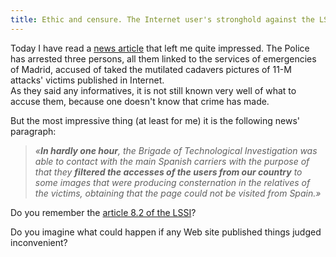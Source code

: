 ```yaml
---
title: Ethic and censure. The Internet user's stronghold against the LSSI.
---
```

Today I have read a [news article](http://www.elmundo.es/elmundo/2004/10/30/espana/1099138563.html) that left me quite impressed. The Police has arrested three persons, all them linked to the services of emergencies of Madrid, accused of taked the mutilated cadavers pictures of 11-M attacks' victims published in Internet.  
As they said any informatives, it is not still known very well of what to accuse them, because one doesn't know that crime has made.  
  
But the most impressive thing (at least for me) it is the following news' paragraph:  

> _«**In hardly one hour**, the Brigade of Technological Investigation was able to contact with the main Spanish carriers with the purpose of that they **filtered the accesses of the users from our country** to some images that were producing consternation in the relatives of the victims, obtaining that the page could not be visited from Spain.»_

  
Do you remember the [article 8.2 of the LSSI](http://www.lssice.com/legislacion/lssice.html)?  
  
Do you imagine what could happen if any Web site published things judged inconvenient?

